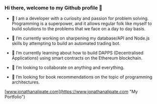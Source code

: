 ### Hi there, welcome to my Github profile 👋

- 🚶 I am a developer with a curiosity and passion for problem solving. Programming is a superpower, and it allows regular folk like myself to build solutions to the problems that we face on a day to day basis.

- 🔭 I’m currently working on sharpening my database/API and Node.js skills by attempting to build an automated trading bot.

- 🌱 I’m currently learning about how to build DAPPS (Decentralised Applications) using smart contracts on the Ethereum blockchain.

- 👯 I’m looking to collaborate on anything and everything.

- 🤔 I’m looking for book recommendations on the topic of programming architectures.

[www.jonathanalipate.com](https://www.jonathanalipate.com "My Portfolio")
